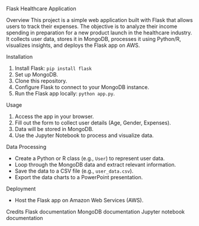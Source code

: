 Flask Healthcare Application

Overview
This project is a simple web application built with Flask that allows users to track their expenses. The objective is to analyze their income spending in preparation for a new product launch in the healthcare industry. It collects user data, stores it in MongoDB, processes it using Python/R, visualizes insights, and deploys the Flask app on AWS.


Installation
1. Install Flask: `pip install flask`
2. Set up MongoDB.
3. Clone this repository.
4. Configure Flask to connect to your MongoDB instance.
5. Run the Flask app locally: `python app.py`.

Usage
1. Access the app in your browser.
2. Fill out the form to collect user details (Age, Gender, Expenses).
3. Data will be stored in MongoDB.
4. Use the Jupyter Notebook to process and visualize data.

Data Processing
- Create a Python or R class (e.g., `User`) to represent user data.
- Loop through the MongoDB data and extract relevant information.
- Save the data to a CSV file (e.g., `user_data.csv`).
- Export the data charts to a PowerPoint presentation.

Deployment
- Host the Flask app on Amazon Web Services (AWS).

Credits
Flask documentation
MongoDB documentation
Jupyter notebook documentation
